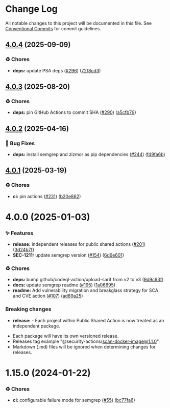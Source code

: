 # Change Log

All notable changes to this project will be documented in this file.
See [Conventional Commits](https://conventionalcommits.org) for commit guidelines.

## [4.0.4](https://github.com/Kong/public-shared-actions/compare/@security-actions/semgrep@4.0.3...@security-actions/semgrep@4.0.4) (2025-09-09)


### ♻️ Chores

* **deps:** update PSA deps ([#296](https://github.com/Kong/public-shared-actions/issues/296)) ([72f8cd3](https://github.com/Kong/public-shared-actions/commit/72f8cd345ddaf10734bf8d4d4f6139892c1a4360))





## [4.0.3](https://github.com/Kong/public-shared-actions/compare/@security-actions/semgrep@4.0.2...@security-actions/semgrep@4.0.3) (2025-08-20)


### ♻️ Chores

* **deps:** pin GitHub Actions to commit SHA ([#290](https://github.com/Kong/public-shared-actions/issues/290)) ([a5cfb79](https://github.com/Kong/public-shared-actions/commit/a5cfb7971a69f2de94e2c01b333e9368d7f0f29e))





## [4.0.2](https://github.com/Kong/public-shared-actions/compare/@security-actions/semgrep@4.0.1...@security-actions/semgrep@4.0.2) (2025-04-16)


### 🐛 Bug Fixes

* **deps:** install semgrep and zizmor as pip dependencies ([#244](https://github.com/Kong/public-shared-actions/issues/244)) ([fd9fa6b](https://github.com/Kong/public-shared-actions/commit/fd9fa6bd82468e01d8ee93de2e4c2c31c4d48bbd))





## [4.0.1](https://github.com/Kong/public-shared-actions/compare/@security-actions/semgrep@4.0.0...@security-actions/semgrep@4.0.1) (2025-03-19)


### ♻️ Chores

* **ci:** pin actions ([#231](https://github.com/Kong/public-shared-actions/issues/231)) ([b20e862](https://github.com/Kong/public-shared-actions/commit/b20e862374458b5a3be19d2934de79e0529e0c88))





# 4.0.0 (2025-01-03)


### ✨ Features

* **release:** independent releases for public shared actions ([#201](https://github.com/Kong/public-shared-actions/issues/201)) ([3d24b7f](https://github.com/Kong/public-shared-actions/commit/3d24b7f70c912df037063a571e59e789f4e49fc2))
* **SEC-1211:** update semgrep version ([#154](https://github.com/Kong/public-shared-actions/issues/154)) ([6d6e601](https://github.com/Kong/public-shared-actions/commit/6d6e6019a116933a92b20091e597eaf835104714))


### ♻️ Chores

* **deps:** bump github/codeql-action/upload-sarif from v2 to v3 ([9d9c93f](https://github.com/Kong/public-shared-actions/commit/9d9c93f3941969daff746687035bf8157514a300))
* **docs:** update semgrep readme ([#195](https://github.com/Kong/public-shared-actions/issues/195)) ([1a06695](https://github.com/Kong/public-shared-actions/commit/1a06695f203736707ff37957b7174d17402ed5ea))
* **readme:** Add vulnerability migration and breakglass strategy for SCA and CVE action ([#107](https://github.com/Kong/public-shared-actions/issues/107)) ([ad89a25](https://github.com/Kong/public-shared-actions/commit/ad89a255ff44a03377215b8bccbfdc17c8c7fb46))


### Breaking changes

* **release:** - Each project within Public Shared Action is now treated as an independent package.
- Each package will have its own versioned release.
- Releases tag example "@security-actions/scan-docker-image@1.1.0".
- Markdown (.md) files will be ignored when determining changes for releases.



# 1.15.0 (2024-01-22)


### ♻️ Chores

* **ci:** configurable failure mode for semgrep ([#55](https://github.com/Kong/public-shared-actions/issues/55)) ([bc77fa6](https://github.com/Kong/public-shared-actions/commit/bc77fa65f43dfb6b3ef0b9d258c02faf5892aab1))
